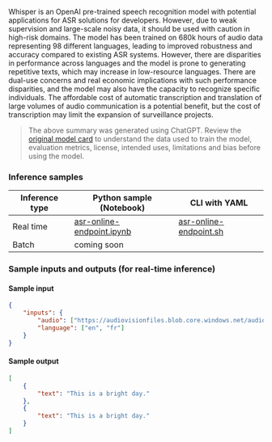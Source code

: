 Whisper is an OpenAI pre-trained speech recognition model with potential applications for ASR solutions for developers. However, due to weak supervision and large-scale noisy data, it should be used with caution in high-risk domains. The model has been trained on 680k hours of audio data representing 98 different languages, leading to improved robustness and accuracy compared to existing ASR systems. However, there are disparities in performance across languages and the model is prone to generating repetitive texts, which may increase in low-resource languages. There are dual-use concerns and real economic implications with such performance disparities, and the model may also have the capacity to recognize specific individuals. The affordable cost of automatic transcription and translation of large volumes of audio communication is a potential benefit, but the cost of transcription may limit the expansion of surveillance projects.

> The above summary was generated using ChatGPT. Review the <a href="https://huggingface.co/openai/whisper-large" target="_blank">original model card</a> to understand the data used to train the model, evaluation metrics, license, intended uses, limitations and bias before using the model.

### Inference samples

Inference type|Python sample (Notebook)|CLI with YAML
|--|--|--|
Real time|<a href="https://aka.ms/azureml-infer-online-sdk-asr" target="_blank">asr-online-endpoint.ipynb</a>|<a href="https://aka.ms/azureml-infer-online-cli-asr" target="_blank">asr-online-endpoint.sh</a>
Batch | coming soon


### Sample inputs and outputs (for real-time inference)

#### Sample input
```json
{
    "inputs": {
        "audio": ["https://audiovisionfiles.blob.core.windows.net/audio/audio.m4a", "https://audiovisionfiles.blob.core.windows.net/audio/audio.m4a"],
        "language": ["en", "fr"]
    }
}
```

#### Sample output
```json
[
    {
        "text": "This is a bright day."
    },
    {
        "text": "This is a bright day."
    }
]
```
